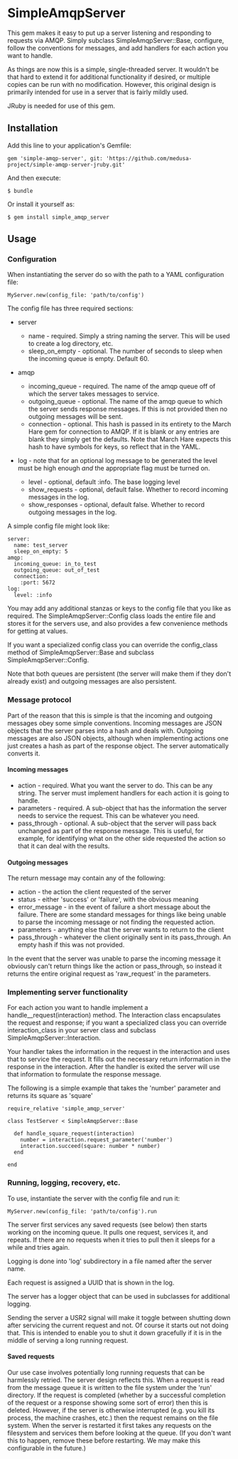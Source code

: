# SimpleAmqpServer

This gem makes it easy to put up a server listening and responding to requests via AMQP. Simply subclass SimpleAmqpServer::Base,
configure, follow the conventions for messages, and add handlers for each action you want to handle.

As things are now this is a simple, single-threaded server. It wouldn't be that hard to extend it for additional
functionality if desired, or multiple copies can be run with no modification. However, this original design
is primarily intended for use in a server that is fairly mildly used.

JRuby is needed for use of this gem.

## Installation

Add this line to your application's Gemfile:

    gem 'simple-amqp-server', git: 'https://github.com/medusa-project/simple-amqp-server-jruby.git'

And then execute:

    $ bundle

Or install it yourself as:

    $ gem install simple_amqp_server

## Usage

### Configuration

When instantiating the server do so with the path to a YAML configuration file:

    MyServer.new(config_file: 'path/to/config')
    
The config file has three required sections:

* server
    - name - required. Simply a string naming the server. This will be used to create a log directory, etc.
    - sleep_on_empty - optional. The number of seconds to sleep when the incoming queue is empty. Default 60.

* amqp
    - incoming_queue - required. The name of the amqp queue off of which the server takes messages to service.
    - outgoing_queue - optional. The name of the amqp queue to which the server sends response messages. If this
     is not provided then no outgoing messages will be sent.
    - connection - optional. This hash is passed in its entirety to the March Hare gem for connection to AMQP. If it is
     blank or any entries are blank they simply get the defaults. Note that March Hare expects this hash to have 
      symbols for keys, so reflect that in the YAML.
      
* log - note that for an optional log message to be generated the level must be high enough *and* the appropriate 
flag must be turned on.
    - level - optional, default :info. The base logging level
    - show_requests - optional, default false. Whether to record incoming messages in the log.
    - show_responses - optional, default false. Whether to record outgoing messages in the log.
      
A simple config file might look like:
      
    server:
      name: test_server
      sleep_on_empty: 5
    amqp:
      incoming_queue: in_to_test
      outgoing_queue: out_of_test
      connection:
        :port: 5672  
    log:
      level: :info
  
You may add any additional stanzas or keys to the config file that you like as required. The SimpleAmqpServer::Config 
class loads the entire file and stores it for the servers use, and also provides a few convenience methods for getting
at values.

If you want a specialized config class you can override the config_class method of SimpleAmqpServer::Base and 
subclass SimpleAmqpServer::Config. 
 
Note that both queues are persistent (the server will make them if they don't already exist) and outgoing messages
 are also persistent. 

### Message protocol

Part of the reason that this is simple is that the incoming and outgoing messages obey some simple conventions. 
Incoming messages are JSON objects that the server parses into a hash and deals with. Outgoing messages are also
JSON objects, although when implementing actions one just creates a hash as part of the response object. The server
automatically converts it. 

#### Incoming messages

  * action - required. What you want the server to do. This can be any string. The server must implement handlers
  for each action it is going to handle.
  * parameters - required. A sub-object that has the information the server needs to service the request. This can 
  be whatever you need.
  * pass_through - optional. A sub-object that the server will pass back unchanged as part of the response message. 
   This is useful, for example, for identifying what on the other side requested the action so that it can deal with
   the results.

#### Outgoing messages

The return message may contain any of the following:

  * action - the action the client requested of the server
  * status - either 'success' or 'failure', with the obvious meaning
  * error_message - in the event of failure a short message about the failure. There are some standard messages for
  things like being unable to parse the incoming message or not finding the requested action.
  * parameters - anything else that the server wants to return to the client
  * pass_through - whatever the client originally sent in its pass_through. An empty hash if this was not provided.
  
In the event that the server was unable to parse the incoming message it obviously can't return things like the action 
or pass_through, so instead it returns the entire original request as 'raw_request' in the parameters.

### Implementing server functionality

For each action you want to handle implement a handle_<action>_request(interaction) method. The Interaction class
encapsulates the request and response; if you want a specialized class you can override interaction_class in your
server class and subclass SimpleAmqpServer::Interaction.

Your handler takes the information in the request in the interaction and uses that to service the request. It fills out
the necessary return information in the response in the interaction. After the handler is exited the server will use that 
information to formulate the response message.

The following is a simple example that takes the 'number' parameter and returns its square as 'square'

    require_relative 'simple_amqp_server'
    
    class TestServer < SimpleAmqpServer::Base
    
      def handle_square_request(interaction)
        number = interaction.request_parameter('number')
        interaction.succeed(square: number * number)
      end
    
    end

### Running, logging, recovery, etc.

To use, instantiate the server with the config file and run it:

    MyServer.new(config_file: 'path/to/config').run

The server first services any saved requests (see below) then starts working on the incoming queue. It pulls one request,
services it, and repeats. If there are no requests when it tries to pull then it sleeps for a while and tries again.

Logging is done into 'log' subdirectory in a file named after the server name.

Each request is assigned a UUID that is shown in the log.

The server has a logger object that can be used in subclasses for additional logging.

Sending the server a USR2 signal will make it toggle between shutting down after servicing the current request and not.
Of course it starts out not doing that. This is intended to enable you to shut it down gracefully if it is in the middle
of serving a long running request.

#### Saved requests

Our use case involves potentially long running requests that can be harmlessly retried. The server design reflects this.
When a request is read from the message queue it is written to the file system under the 'run' directory. If the request
is completed (whether by a successful completion of the request or a response showing some sort of error) then this is 
deleted. However, if the server is otherwise interrupted (e.g. you kill its process, the machine crashes, etc.) then the
request remains on the file system. When the server is restarted it first takes any requests on the filesystem and services
them before looking at the queue. (If you don't want this to happen, remove these before restarting. We may make this
configurable in the future.)


